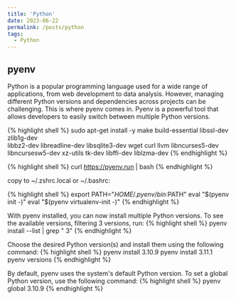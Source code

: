 ```yaml
---
title: 'Python'
date: 2023-06-22
permalink: /posts/python
tags:
  - Python
---
```



## pyenv

Python is a popular programming language used for a wide range of applications, from web development to data analysis. However, managing different Python versions and dependencies across projects can be challenging. This is where pyenv comes in. Pyenv is a powerful tool that allows developers to easily switch between multiple Python versions. 

{% highlight shell %}
sudo apt-get install -y make build-essential libssl-dev zlib1g-dev \
libbz2-dev libreadline-dev libsqlite3-dev wget curl llvm libncurses5-dev \
libncursesw5-dev xz-utils tk-dev libffi-dev liblzma-dev
{% endhighlight %}


{% highlight shell %}
curl https://pyenv.run | bash
{% endhighlight %}

copy to ~/.zshrc.local or ~/.bashrc:

{% highlight shell %}
export PATH="$HOME/.pyenv/bin:$PATH"
eval "$(pyenv init -)"
eval "$(pyenv virtualenv-init -)"
{% endhighlight %}


With pyenv installed, you can now install multiple Python versions. To see the available versions, filtering 3 versions, run:
{% highlight shell %}
pyenv install --list | grep " 3"
{% endhighlight %}

Choose the desired Python version(s) and install them using the following command:
{% highlight shell %}
pyenv install 3.10.9
pyenv install 3.11.1
pyenv versions
{% endhighlight %}

By default, pyenv uses the system's default Python version. To set a global Python version, use the following command:
{% highlight shell %}
pyenv global 3.10.9
{% endhighlight %}

